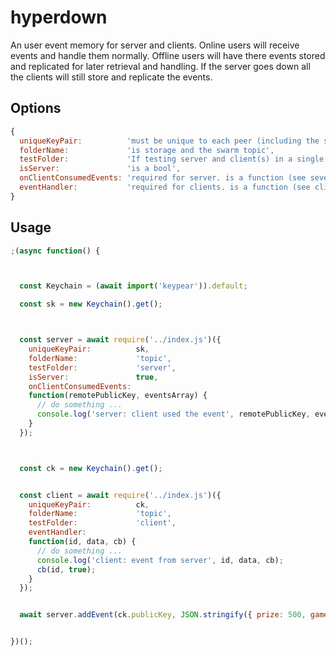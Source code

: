 # hyperdown
An user event memory for server and clients. Online users will receive events and handle them normally. Offline users will have there events stored and replicated for later retrieval and handling. If the server goes down all the clients will still store and replicate the events.

## Options
```js
{
  uniqueKeyPair:          'must be unique to each peer (including the server peer) and be able to reproduce socket.remotePublicKey',
  folderName:             'is storage and the swarm topic',
  testFolder:             'If testing server and client(s) in a single script this will move the storage to an inner folder of folderName',
  isServer:               'is a bool',
  onClientConsumedEvents: 'required for server. is a function (see sever example)',
  eventHandler:           'required for clients. is a function (see client example)'
}
```

## Usage
```js
;(async function() {



  const Keychain = (await import('keypear')).default;

  const sk = new Keychain().get();



  const server = await require('../index.js')({
    uniqueKeyPair:          sk,
    folderName:             'topic',
    testFolder:             'server',
    isServer:               true,
    onClientConsumedEvents:
    function(remotePublicKey, eventsArray) {
      // do something ...
      console.log('server: client used the event', remotePublicKey, eventsArray);
    }
  });



  const ck = new Keychain().get();


  const client = await require('../index.js')({
    uniqueKeyPair:          ck,
    folderName:             'topic',
    testFolder:             'client',
    eventHandler:
    function(id, data, cb) {
      // do something ...
      console.log('client: event from server', id, data, cb);
      cb(id, true);
    }
  });


  await server.addEvent(ck.publicKey, JSON.stringify({ prize: 500, game: 'robots' })); // give a client an event


})();
```
